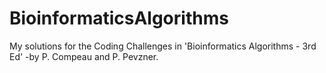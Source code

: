 # BioinformaticsAlgorithms
 My solutions for the Coding Challenges in 'Bioinformatics Algorithms - 3rd Ed' -by P. Compeau and P. Pevzner.
